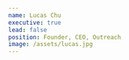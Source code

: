 ```yaml
---
name: Lucas Chu
executive: true
lead: false
position: Founder, CEO, Outreach
image: /assets/lucas.jpg
---
```

